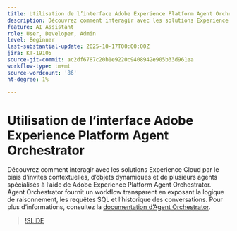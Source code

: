```yaml
---
title: Utilisation de l’interface Adobe Experience Platform Agent Orchestrator
description: Découvrez comment interagir avec les solutions Experience Cloud par le biais d’invites contextuelles, d’objets dynamiques et de plusieurs agents spécialisés à l’aide de Adobe Experience Platform Agent Orchestrator.
feature: AI Assistant
role: User, Developer, Admin
level: Beginner
last-substantial-update: 2025-10-17T00:00:00Z
jira: KT-19105
source-git-commit: ac2df6787c20b1e9220c9408942e905b33d961ea
workflow-type: tm+mt
source-wordcount: '86'
ht-degree: 1%

---
```


# Utilisation de l’interface Adobe Experience Platform Agent Orchestrator

Découvrez comment interagir avec les solutions Experience Cloud par le biais d’invites contextuelles, d’objets dynamiques et de plusieurs agents spécialisés à l’aide de Adobe Experience Platform Agent Orchestrator. Agent Orchestrator fournit un workflow transparent en exposant la logique de raisonnement, les requêtes SQL et l’historique des conversations. Pour plus d’informations, consultez la [documentation d’Agent Orchestrator](https://experienceleague.adobe.com/fr/docs/experience-cloud-ai/experience-cloud-ai/agents/agent-orchestrator).

>[!SLIDE](agent-orchestrator-ui)
